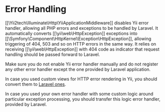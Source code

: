 Error Handling
==============

[[\Yii2tech\Illuminate\Http\YiiApplicationMiddleware]] disables Yii error handler, allowing all PHP errors and exceptions
to be handled by Laravel. It automatically converts [[\yii\web\HttpException]] exceptions into [[\Symfony\Component\HttpKernel\Exception\HttpException]],
allowing triggering of 404, 503 and so on HTTP errors in the same way. It relies on receiving [[\yii\web\HttpException]]
with 404 code as indicator that request handling should be passed forward to Laravel.

Make sure you do not enable Yii error handler manually and do not register any other error handler except the one provided
by Laravel application.

In case you used custom views for HTTP error rendering in Yii, you should convert them to [Laravel ones](https://laravel.com/docs/5.8/errors#custom-http-error-pages).

In case you used your own error handler with some custom logic around particular exception processing, you should transfer
this logic error handler, provided by Laravel.
